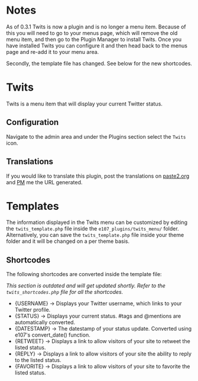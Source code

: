 # Notes

As of 0.3.1 Twits is now a plugin and is no longer a menu item. Because of this you will need to go to your menus page, which will remove the old menu item, and then go to the Plugin Manager to install Twits. Once you have installed Twits you can configure it and then head back to the menus page and re-add it to your menu area.

Secondly, the template file has changed. See below for the new shortcodes.

# Twits

Twits is a menu item that will display your current Twitter status.

## Configuration

Navigate to the admin area and under the Plugins section select the `Twits` icon.

## Translations

If you would like to translate this plugin, post the translations on [paste2.org](http://paste2.org/) and [PM](http://e107.org/e107_plugins/pm/pm.php?send.37) me the URL generated.

# Templates

The information displayed in the Twits menu can be customized by editing the `twits_template.php` file inside the `e107_plugins/twits_menu/` folder.
Alternatively, you can save the `twits_template.php` file inside your theme folder and it will be changed on a per theme basis.

## Shortcodes

The following shortcodes are converted inside the template file:

*This section is outdated and will get updated shortly. Refer to the `twits_shortcodes.php` file for all the shortcodes.*

* {USERNAME} → Displays your Twitter username, which links to your Twitter profile.
* {STATUS} → Displays your current status. #tags and @mentions are automatically converted.
* {DATESTAMP} → The datestamp of your status update. Converted using e107's convert_date() function.
* {RETWEET} → Displays a link to allow visitors of your site to retweet the listed status.
* {REPLY} → Displays a link to allow visitors of your site the ability to reply to the listed status.
* {FAVORITE} → Displays a link to allow visitors of your site to favorite the listed status.